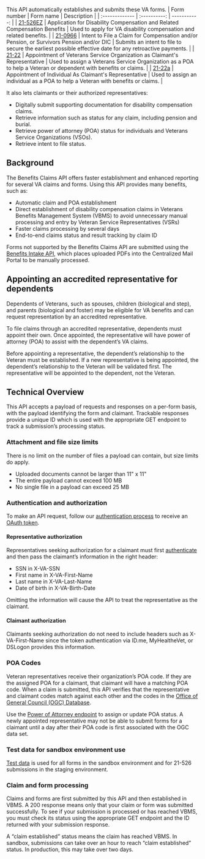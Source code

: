 This API automatically establishes and submits these VA forms.
| Form number       | Form name     | Description     |
| :------------- | :----------: | -----------: |
| [21-526EZ](https://www.va.gov/find-forms/about-form-21-526ez/) | Application for Disability Compensation and Related Compensation Benefits | Used to apply for VA disability compensation and related benefits. |
| [21-0966](https://www.va.gov/find-forms/about-form-21-0966/) | Intent to File a Claim for Compensation and/or Pension, or Survivors Pension and/or DIC | Submits an intent to file to secure the earliest possible effective date for any retroactive payments. |
| [21-22](https://www.va.gov/find-forms/about-form-21-22/) | Appointment of Veterans Service Organization as Claimant's Representative | Used to assign a Veterans Service Organization as a POA to help a Veteran or dependent with benefits or claims. |
| [21-22a](https://www.va.gov/find-forms/about-form-21-22a/) | Appointment of Individual As Claimant's Representative | Used to assign an individual as a POA to help a Veteran with benefits or claims. |

It also lets claimants or their authorized representatives:
 - Digitally submit supporting documentation for disability compensation claims.
 - Retrieve information such as status for any claim, including pension and burial.
 - Retrieve power of attorney (POA) status for individuals and Veterans Service Organizations (VSOs).
 - Retrieve intent to file status.

## Background
The Benefits Claims API offers faster establishment and enhanced reporting for several VA claims and forms. Using this API provides many benefits, such as:
 - Automatic claim and POA establishment
 - Direct establishment of disability compensation claims in Veterans Benefits Management System (VBMS) to avoid unnecessary manual processing and entry by Veteran Service Representatives (VSRs)
 - Faster claims processing by several days
 - End-to-end claims status and result tracking by claim ID

Forms not supported by the Benefits Claims API are submitted using the [Benefits Intake API](https://developer.va.gov/explore/benefits/docs/benefits?version=current), which places uploaded PDFs into the Centralized Mail Portal to be manually processed.

## Appointing an accredited representative for dependents
Dependents of Veterans, such as spouses, children (biological and step), and parents (biological and foster) may be eligible for VA benefits and can request representation by an accredited representative.

To file claims through an accredited representative, dependents must appoint their own. Once appointed, the representative will have power of attorney (POA) to assist with the dependentʼs VA claims.

Before appointing a representative, the dependentʼs relationship to the Veteran must be established. If a new representative is being appointed, the dependentʼs relationship to the Veteran will be validated first. The representative will be appointed to the dependent, not the Veteran.

## Technical Overview
This API accepts a payload of requests and responses on a per-form basis, with the payload identifying the form and claimant. Trackable responses provide a unique ID which is used with the appropriate GET endpoint to track a submission’s processing status.

### Attachment and file size limits
There is no limit on the number of files a payload can contain, but size limits do apply.
 - Uploaded documents cannot be larger than 11" x 11"
 - The entire payload cannot exceed 100 MB
 - No single file in a payload can exceed 25 MB

### Authentication and authorization
To make an API request, follow our [authentication process](https://developer.va.gov/explore/api/benefits-claims/authorization-code) to receive an [OAuth token](https://oauth.net/2/).

#### Representative authorization
Representatives seeking authorization for a claimant must first [authenticate](https://developer.va.gov/explore/api/benefits-claims/authorization-code) and then pass the claimant’s information in the right header:
 - SSN in X-VA-SSN
 - First name in X-VA-First-Name
 - Last name in X-VA-Last-Name
 - Date of birth in X-VA-Birth-Date

Omitting the information will cause the API to treat the representative as the claimant.

#### Claimant authorization
Claimants seeking authorization do not need to include headers such as X-VA-First-Name since the token authentication via ID.me, MyHealtheVet, or DSLogon provides this information.

### POA Codes
Veteran representatives receive their organization’s POA code. If they are the assigned POA for a claimant, that claimant will have a matching POA code. When a claim is submitted, this API verifies that the representative and claimant codes match against each other and the codes in the [Office of General Council (OGC) Database](https://www.va.gov/ogc/apps/accreditation/index.asp).

Use the [Power of Attorney endpoint](#operations-Power_of_Attorney-post2122) to assign or update POA status. A newly appointed representative may not be able to submit forms for a claimant until a day after their POA code is first associated with the OGC data set.

### Test data for sandbox environment use
[Test data](https://developer.va.gov/explore/api/benefits-claims/test-users/2671/f1097c9772b447bb755b26dcd3e652aecad632389a28f0e19a7ebb082808db39) is used for all forms in the sandbox environment and for 21-526 submissions in the staging environment.

### Claim and form processing
Claims and forms are first submitted by this API and then established in VBMS. A 200 response means only that your claim or form was submitted successfully. To see if your submission is processed or has reached VBMS, you must check its status using the appropriate GET endpoint and the ID returned with your submission response.

A “claim established” status means the claim has reached VBMS. In sandbox, submissions can take over an hour to reach “claim established” status. In production, this may take over two days.
